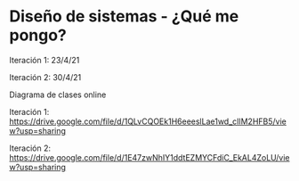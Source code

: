 # Diseño de sistemas - ¿Qué me pongo?

Iteración 1: 23/4/21

Iteración 2: 30/4/21

Diagrama de clases online

Iteración 1: https://drive.google.com/file/d/1QLvCQOEk1H6eeeslLae1wd_cIlM2HFB5/view?usp=sharing

Iteración 2: https://drive.google.com/file/d/1E47zwNhIY1ddtEZMYCFdiC_EkAL4ZoLU/view?usp=sharing
